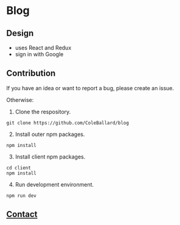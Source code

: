 # Blog

## Design

- uses React and Redux
- sign in with Google

## Contribution

If you have an idea or want to report a bug, please create an issue.

Otherwise:

1. Clone the respository.

```shell
git clone https://github.com/ColeBallard/blog
```

2. Install outer npm packages.

```shell
npm install
```

3. Install client npm packages.

```shell
cd client
npm install
```

4. Run development environment.

```shell
npm run dev
```

## **[Contact](https://github.com/ColeBallard/coleballard.github.io/blob/main/README.md)**
